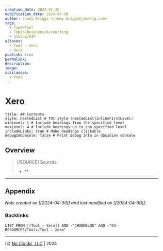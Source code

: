 ```yaml
---
creation_date: 2024-04-30
modification_date: 2024-04-30
author: Jimmy Briggs <jimmy.briggs@jimbrig.com>
tags:
  - Type/Tool
  - Topic/Business/Accounting
  - Status/WIP
aliases:
  - Tool - Xero
  - Xero
publish: true
permalink:
description:
image:
cssclasses:
  - tool
---
```



# Xero

```table-of-contents
title: ## Contents 
style: nestedList # TOC style (nestedList|inlineFirstLevel)
minLevel: 1 # Include headings from the specified level
maxLevel: 4 # Include headings up to the specified level
includeLinks: true # Make headings clickable
debugInConsole: false # Print debug info in Obsidian console
```

## Overview

> [!SOURCE] Sources:
> - **

***

## Appendix

*Note created on [[2024-04-30]] and last modified on [[2024-04-30]].*

### Backlinks

```dataview
LIST FROM [[Tool - Xero]] AND -"CHANGELOG" AND -"04-RESOURCES/Tools/Tool - Xero"
```

***

(c) [No Clocks, LLC](https://github.com/noclocks) | 2024